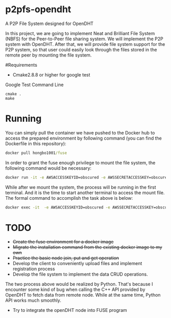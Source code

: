 # p2pfs-opendht
A P2P File System designed for OpenDHT

In this project, we are going to implement Neat and Brilliant File System (NBFS) for the Peer-to-Peer file sharing system. We will implement the P2P system with OpenDHT. After that, we will provide file system support for the P2P system, so that user could easily look through the files stored in the remote peer by mounting the file system. 

#Requirements
- Cmake2.8.8 or higher for google test

Google Test Command Line 
```
cmake .
make 
```
# Running

You can simply pull the container we have pushed to the Docker hub to access the prepared environment by following command (you can find the Dockerfile in this repository): 

```cmd
docker pull hongbo1001/fuse
```

In order to grant the fuse enough privilege to mount the file system, the following command would be necessary: 

```sh
docker run -it -e AWSACCESSKEYID=obscured -e AWSSECRETACCESSKEY=obscured --privileged hongbo1001/fuse sh
```

While after we mount the system, the process will be running in the first terminal. And it is the time to start another terminal to access the mount file. The formal command to accomplish the task above is below:

```sh
docker exec -it  -e AWSACCESSKEYID=obscured -e AWSSECRETACCESSKEY=obscured --privileged [container-id] bash
```

# TODO

*   ~~Create the fuse environment for a docker image~~
*   ~~Migrate the installation command from the existing docker image to my own~~
*   ~~Practice the basic node join, put and get operation~~
*   Develop the client to conveniently upload files and implement registration process
*   Develop the file system to implement the data CRUD operations. 

The two process above would be realized by Python. That's because I encounter some kind of bug when calling the C++ API provided by OpenDHT to fetch data from remote node. While at the same time, Python API works much smoothly. 

*   Try to integrate the openDHT node into FUSE program

